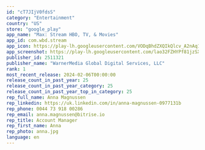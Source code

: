 ```yaml
---
id: "cT7JIjV0fdsS"
category: "Entertainment"
country: "US"
store: "google_play"
app_name: "Max: Stream HBO, TV, & Movies"
app_id: com.wbd.stream
app_icon: https://play-lh.googleusercontent.com/VODqBhdZXQIkQlcv_A2nAq1gPNO7fwfDlUO3UZcgcMy6jAVx05CSU-vFuVFsr9gFUuo
app_screenshot: https://play-lh.googleusercontent.com/lao32FZHYPf81jzSXH9eLtbpCBrY6Z6B6yY7tcnDLBlN4AsEq-PUfd9rb8AmNAHIH1s
publisher_id: 2511321
publisher_name: "WarnerMedia Global Digital Services, LLC"
rank: 1
most_recent_release: 2024-02-06T00:00:00
release_count_in_past_year: 25
release_count_in_past_year_category: 25
release_count_in_past_year_top_in_category: 25
rep_full_name: Anna Magnussen
rep_linkedin: https://uk.linkedin.com/in/anna-magnussen-0977131b
rep_phone: 0044 73 918 00286
rep_email: anna.magnussen@bitrise.io
rep_title: Account Manager
rep_first_name: Anna
rep_photo: anna.jpg
language: en
---
```

